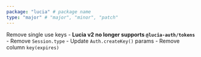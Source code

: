 ```yaml
---
package: "lucia" # package name
type: "major" # "major", "minor", "patch"
---
```


Remove single use keys
    - **Lucia v2 no longer supports `@lucia-auth/tokens`**
    - Remove `Session.type`
    - Update `Auth.createKey()` params
    - Remove column `key(expires)`